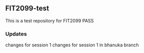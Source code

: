 ## FIT2099-test

This is a test repository for FIT2099 PASS

###  Updates

changes for session 1
changes for session 1 in bhanuka branch